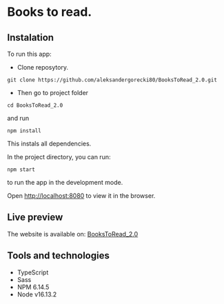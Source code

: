 # Books to read.

## Instalation

To run this app:

- Clone reposytory.

```
git clone https://github.com/aleksandergorecki80/BooksToRead_2.0.git
```

- Then go to project folder

```
cd BooksToRead_2.0
```

and run

```
npm install
```

This instals all dependencies.

In the project directory, you can run:

```
npm start
```

to run the app in the development mode.

Open [http://localhost:8080](http://localhost:8080) to view it in the browser.

## Live preview

The website is available on: [BooksToRead_2.0](https://aleksandergorecki80.github.io/BooksToRead_2.0/)

## Tools and technologies

- TypeScript
- Sass
- NPM 6.14.5
- Node v16.13.2
